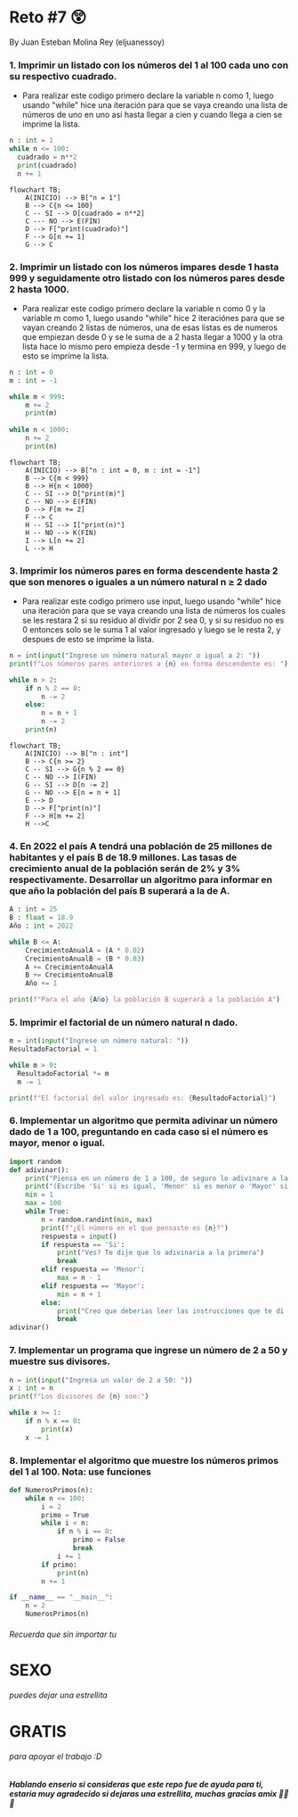 # Reto #7 😲
By Juan Esteban Molina Rey (eljuanessoy)


### 1. Imprimir un listado con los números del 1 al 100 cada uno con su respectivo cuadrado.

+ Para realizar este codigo primero declare la variable n como 1, luego usando "while" hice una iteración para que se vaya creando una lista de números de uno en uno así hasta llegar a cien y cuando llega a cien se imprime la lista.

```python
n : int = 1
while n <= 100:
  cuadrado = n**2
  print(cuadrado)
  n += 1
```

```mermaid
flowchart TB;
    A(INICIO) --> B["n = 1"] 
    B --> C{n <= 100}
    C -- SI --> D[cuadrado = n**2]
    C --- NO --> E(FIN)
    D --> F["print(cuadrado)"]
    F --> G[n += 1]
    G --> C
```

### 2. Imprimir un listado con los números impares desde 1 hasta 999 y seguidamente otro listado con los números pares desde 2 hasta 1000.

+ Para realizar este codigo primero declare la variable n como 0 y la variable m como 1, luego usando "while" hice 2 iteraciónes para que se vayan creando 2 listas de números, una de esas listas es de numeros que empiezan desde 0 y se le suma de a 2 hasta llegar a 1000 y la otra lista hace lo mismo pero empieza desde -1 y termina en 999, y luego de esto se imprime la lista.

```python
n : int = 0
m : int = -1

while m < 999:
    m += 2
    print(m)
    
while n < 1000:
    n += 2
    print(n)
```

```mermaid
flowchart TB;
    A(INICIO) --> B["n : int = 0, m : int = -1"] 
    B --> C{m < 999}
    B --> H{n < 1000}
    C -- SI --> D["print(m)"]
    C -- NO --> E(FIN)
    D --> F[m += 2]
    F --> C
    H -- SI --> I["print(n)"]
    H -- NO --> K(FIN)
    I --> L[n += 2]
    L --> H
```

### 3. Imprimir los números pares en forma descendente hasta 2 que son menores o iguales a un número natural n ≥ 2 dado

+ Para realizar este codigo primero use input, luego usando "while" hice una iteración para que se vaya creando una lista de números los cuales se les restara 2 si su residuo al dividir por 2 sea 0, y si su residuo no es 0 entonces solo se le suma 1 al valor ingresado y luego se le resta 2, y despues de esto se imprime la lista.

```python
n = int(input("Ingrese un número natural mayor o igual a 2: "))
print(f"Los números pares anteriores a {n} en forma descendente es: ")

while n > 2:
    if n % 2 == 0:
        n -= 2
    else:
        n = n + 1
        n -= 2
    print(n)
```

```mermaid
flowchart TB;
    A(INICIO) --> B["n : int"] 
    B --> C{n >= 2}
    C -- SI --> G{n % 2 == 0}
    C -- NO --> I(FIN)
    G -- SI --> D[n -= 2]
    G -- NO --> E[n = n + 1]
    E --> D
    D --> F["print(n)"]
    F --> H[m += 2]
    H -->C
```

### 4. En 2022 el país A tendrá una población de 25 millones de habitantes y el país B de 18.9 millones. Las tasas de crecimiento anual de la población serán de 2% y 3% respectivamente. Desarrollar un algoritmo para informar en que año la población del país B superará a la de A.

```python
A : int = 25
B : float = 18.9
Año : int = 2022

while B <= A:
    CrecimientoAnualA = (A * 0.02)
    CrecimientoAnualB = (B * 0.03)
    A += CrecimientoAnualA
    B += CrecimientoAnualB
    Año += 1

print(f"Para el año {Año} la población B superará a la población A")
```

### 5. Imprimir el factorial de un número natural n dado.

```python
m = int(input("Ingrese un número natural: "))
ResultadoFactorial = 1

while m > 0:
  ResultadoFactorial *= m
  m -= 1

print(f"El factorial del valor ingresado es: {ResultadoFactorial}")
```

### 6. Implementar un algoritmo que permita adivinar un número dado de 1 a 100, preguntando en cada caso si el número es mayor, menor o igual.

```python
import random
def adivinar():
    print("Piensa en un número de 1 a 100, de seguro lo adivinare a la primera :D")
    print("(Escribe 'Si' si es igual, 'Menor' si es menor o 'Mayor' si es mayor)")
    min = 1
    max = 100
    while True: 
        n = random.randint(min, max)
        print(f"¿El número en el que pensaste es {n}?")
        respuesta = input()
        if respuesta == 'Si':
            print("Ves? Te dije que lo adivinaria a la primera")
            break
        elif respuesta == 'Menor':
            max = n - 1
        elif respuesta == 'Mayor':
            min = n + 1
        else:
            print("Creo que deberias leer las instrucciones que te di :d")
            break
adivinar()
```

### 7. Implementar un programa que ingrese un número de 2 a 50 y muestre sus divisores.

```python
n = int(input("Ingresa un valor de 2 a 50: "))
x : int = n
print(f"Los divisores de {n} son:")

while x >= 1:
    if n % x == 0:
        print(x)
    x -= 1
```

### 8. Implementar el algoritmo que muestre los números primos del 1 al 100. **Nota:** use funciones

```python
def NumerosPrimos(n):
    while n <= 100:
        i = 2
        primo = True
        while i < n:
            if n % i == 0:
                primo = False
                break
            i += 1
        if primo:
            print(n)
        n += 1

if __name__ == "__main__":
    n = 2
    NumerosPrimos(n)
```

###### Recuerda que sin importar tu 
# **SEXO**
###### puedes dejar una estrellita
# **GRATIS**
###### para apoyar el trabajo :D
##### Hablando enserio si consideras que este repo fue de ayuda para ti, estaria muy agradecido si dejaras una estrellita, muchas gracias amix 🙏🙏🙏
